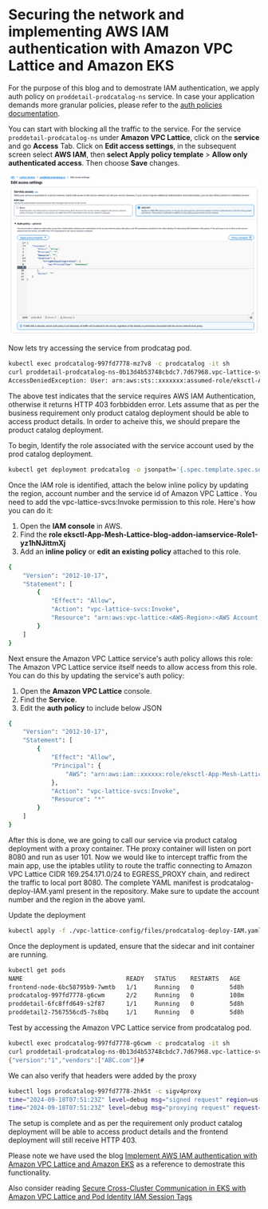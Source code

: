 # Securing the network and implementing AWS IAM authentication with Amazon VPC Lattice and Amazon EKS

For the purpose of this blog and to demostrate IAM authentication, we apply auth policy on `proddetail-prodcatalog-ns` service. In case your application demands more granular policies, please refer to the [auth policies documentation](https://docs.aws.amazon.com/vpc-lattice/latest/ug/auth-policies.html).

You can start with blocking all the traffic to the service.
For the service `proddetail-prodcatalog-ns` under **Amazon VPC Lattice**, click on the **service** and go **Access** Tab. Click on **Edit access settings**, in the subsequent screen select **AWS IAM**, then **select Apply policy template** > **Allow only authenticated access**. Then choose **Save** changes.

<img src="images/edit-access-settings.png">

Now lets try accessing the service from prodcatag pod.

```bash
kubectl exec prodcatalog-997fd7778-mz7v8 -c prodcatalog -it sh
curl proddetail-prodcatalog-ns-0b13d4b53748cbdc7.7d67968.vpc-lattice-svcs.us-west-2.on.aws/catalogdetail
AccessDeniedException: User: arn:aws:sts::xxxxxxx:assumed-role/eksctl-App-Mesh-Lattice-blog-addon-iamservice-Role1-yz1hNJittmXj/1726632845600682009 is not authorized to perform: vpc-lattice-svcs:Invoke on resource: arn:aws:vpc-lattice:us-west-2:xxxxxxx:service/svc-0b13d4b53748cbdc7/catalogdetail because no identity-based policy allows the vpc-lattice-svcs:Invoke action#

```
The above test indicates that the service requires AWS IAM Authentication, otherwise it returns HTTP 403 forbbidden error.
Lets assume that as per the business requirement only product catalog deployment should be able to access product details. In order to acheive this, we should prepare the product catalog deployment.

To begin, Identify the role associated with the service account used by the prod catalog deployment.

```bash
kubectl get deployment prodcatalog -o jsonpath='{.spec.template.spec.serviceAccountName}' | xargs -I {} kubectl get serviceaccount {} -o jsonpath='{.metadata.annotations.eks\.amazonaws\.com/role-arn}'
```

Once the IAM role is identified, attach the below inline policy by updating the region, account number and the service id of Amazon VPC Lattice . You need to add the vpc-lattice-svcs:Invoke permission to this role. Here's how you can do it:

1. Open the **IAM console** in AWS.
2. Find the **role eksctl-App-Mesh-Lattice-blog-addon-iamservice-Role1-yz1hNJittmXj**
3. Add an **inline policy** or **edit an existing policy** attached to this role.

```bash
{
    "Version": "2012-10-17",
    "Statement": [
        {
            "Effect": "Allow",
            "Action": "vpc-lattice-svcs:Invoke",
            "Resource": "arn:aws:vpc-lattice:<AWS-Region>:<AWS Account number>:service/<service-id of lattice service>/*"
        }
    ]
}
```

Next ensure the Amazon VPC Lattice service's auth policy allows this role: 
The Amazon VPC Lattice  service itself needs to allow access from this role. You can do this by updating the service's auth policy:

1. Open the **Amazon VPC Lattice** console.
2. Find the **Service**.
3. Edit the **auth policy** to include below JSON

```bash
{
    "Version": "2012-10-17",
    "Statement": [
        {
            "Effect": "Allow",
            "Principal": {
                "AWS": "arn:aws:iam::xxxxxx:role/eksctl-App-Mesh-Lattice-blog-addon-iamservice-Role1-abcd"
            },
            "Action": "vpc-lattice-svcs:Invoke",
            "Resource": "*"
        }
    ]
}
```

After this is done, we are going to call our service via product catalog deployment with a proxy container. THe proxy container will listen on port 8080 and run as user 101. Now we would like to intercept traffic from the main app, use the iptables utility to route the traffic connecting to Amazon VPC Lattice CIDR 169.254.171.0/24 to EGRESS_PROXY chain, and redirect the traffic to local port 8080. The complete YAML manifest is prodcatalog-deploy-IAM.yaml present in the repository. Make sure to update the account number and the region in the above yaml.

Update the deployment

```bash
kubectl apply -f ./vpc-lattice-config/files/prodcatalog-deploy-IAM.yaml
```

Once the deployment is updated, ensure that the sidecar and init container are running. 

```bash
kubectl get pods
NAME                             READY   STATUS    RESTARTS   AGE
frontend-node-6bc58795b9-7wmtb   1/1     Running   0          5d8h
prodcatalog-997fd7778-g6cwm      2/2     Running   0          108m
proddetail-6fc8ffd649-s2f87      1/1     Running   0          5d8h
proddetail2-7567556cd5-7s8bq     1/1     Running   0          5d8h
```

Test by accessing the Amazon VPC Lattice service from prodcatalog pod.

```bash
kubectl exec prodcatalog-997fd7778-g6cwm -c prodcatalog -it sh
curl proddetail-prodcatalog-ns-0b13d4b53748cbdc7.7d67968.vpc-lattice-svcs.us-west-2.on.aws/catalogdetail
{"version":"1","vendors":["ABC.com"]}#
```

We can also verify that headers were added by the proxy

```bash
kubectl logs prodcatalog-997fd7778-2hk5t -c sigv4proxy
time="2024-09-18T07:51:23Z" level=debug msg="signed request" region=us-west-2 service=vpc-lattice-svcs
time="2024-09-18T07:51:23Z" level=debug msg="proxying request" request="GET /catalogdetail HTTP/1.1\r\nHost: proddetail-prodcatalog-ns-0b13d4b53748cbdc7.
```

The setup is complete and as per the requirement only product catalog deployment will be able to access product details and the frontend deployment will still receive HTTP 403.

Please note we have used the blog [Implement AWS IAM authentication with Amazon VPC Lattice and Amazon EKS](https://aws.amazon.com/blogs/containers/implement-aws-iam-authentication-with-amazon-vpc-lattice-and-amazon-eks/) as a reference to demostrate this functionality. 

Also consider reading [Secure Cross-Cluster Communication in EKS with Amazon VPC Lattice and Pod Identity IAM Session Tags](https://aws.amazon.com/blogs/containers/secure-cross-cluster-communication-in-eks-with-vpc-lattice-and-pod-identity-iam-session-tags/)
